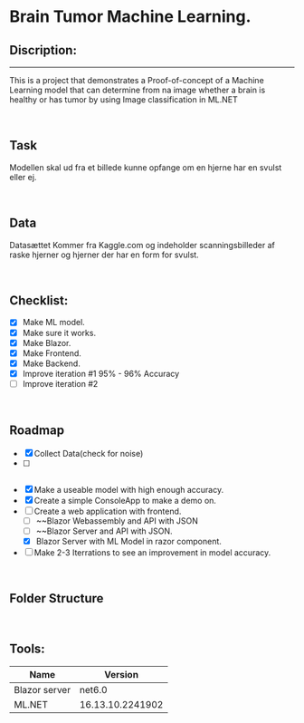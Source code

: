# Brain Tumor Machine Learning.


## Discription:
---
This is a project that demonstrates a Proof-of-concept of a Machine Learning model that can determine from na image whether a brain is healthy or has tumor by using 
Image classification in ML.NET

<br>

## Task

Modellen skal ud fra et billede kunne opfange om en hjerne har en svulst eller ej.

<br>

## Data

Datasættet Kommer fra Kaggle.com og indeholder scanningsbilleder af raske hjerner og hjerner der har en form for svulst.

<br>

## Checklist:
- [x] Make ML model.
- [x] Make sure it works.
- [x] Make Blazor.
- [x] Make Frontend.
- [x] Make Backend.
- [x] Improve iteration #1 95% - 96% Accuracy
- [ ] Improve iteration #2

<br>

## Roadmap

- [x] Collect Data(check for noise) 
- [ ] ~~~~Make Object Detection model. 
- [x] Make a useable model with high enough accuracy.
- [x] Create a simple ConsoleApp to make a demo on.
- [ ] Create a web application with frontend.
  - [ ] ~~Blazor Webassembly and API with JSON 
  - [ ] ~~Blazor Server and API with JSON.
  - [x] Blazor Server with ML Model in razor component.
- [ ] Make 2-3 Iterrations to see an improvement in model accuracy.

<br>

## Folder Structure

<br>

## Tools:

| Name      | Version   |
|-----------|-----------|
| Blazor server | net6.0|
| ML.NET | 16.13.10.2241902 |
